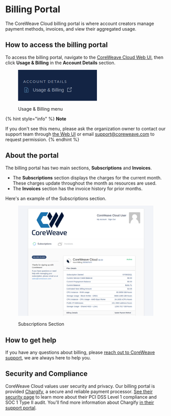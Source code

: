 # Billing Portal

The CoreWeave Cloud billing portal is where account creators manage payment methods, invoices, and view their aggregated usage.&#x20;

## How to access the billing portal

To access the billing portal, navigate to the [CoreWeave Cloud Web UI](https://cloud.coreweave.com/), then click **Usage & Billing** in the **Account Details** section.&#x20;

<figure><img src="../.gitbook/assets/image (1) (3).png" alt="Screenshot of the Usage &#x26; Billing menu"><figcaption><p>Usage &#x26; Billing menu</p></figcaption></figure>

{% hint style="info" %}
**Note**

If you don't see this menu, please ask the organization owner to contact our support team through [the Web UI](https://cloud.coreweave.com/contact) or email [support@coreweave.com](mailto:support@coreweave.com) to request permission.
{% endhint %}

## About the portal

The billing portal has two main sections, **Subscriptions** and **Invoices**.&#x20;

* The **Subscriptions** section displays the charges for the current month. These charges update throughout the month as resources are used.
* The **Invoices** section has the invoice history for prior months.

Here's an example of the Subscriptions section.

<figure><img src="../.gitbook/assets/image (90) (1).png" alt="An example of the Subscriptions section of the billing portal."><figcaption><p>Subscriptions Section</p></figcaption></figure>

## How to get help

If you have any questions about billing, please [reach out to CoreWeave support](https://cloud.coreweave.com/contact), we are always here to help you.

## Security and Compliance

CoreWeave Cloud values user security and privacy. Our billing portal is provided [Chargify](https://www.chargify.com/), a secure and reliable payment processor. [See their security page](https://www.chargify.com/security/) to learn more about their PCI DSS Level 1 compliance and SOC 1 Type II audit. You'll find more information about Chargify [in their support portal](https://maxio-chargify.zendesk.com/).
